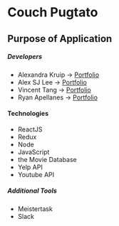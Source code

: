 # Couch Pugtato

## Purpose of Application

##### Developers
- Alexandra Kruip -> [Portfolio](http://alexkdev.com)
- Alex SJ Lee -> [Portfolio](http://alexsjlee.com)
- Vincent Tang -> [Portfolio](http://vincentpoketang.com)
- Ryan Apellanes -> [Portfolio](http://ryanapples.com)

#### Technologies

- ReactJS
- Redux
- Node
- JavaScript
- the Movie Database
- Yelp API
- Youtube API

##### Additional Tools

- Meistertask
- Slack

